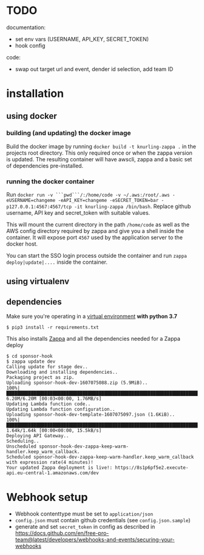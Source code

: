 # TODO

documentation:
- set env vars (USERNAME, API_KEY, SECRET_TOKEN)
- hook config

code:
- swap out target url and event, dender id selection, add team ID

# installation

## using docker

### building (and updating) the docker image

Build the docker image by running `docker build -t knurling-zappa .` in the projects root directory. This only required once or when the zappa version is updated. The resulting container will have awscli, zappa and a basic set of dependencies pre-installed.

### running the docker container

Run `docker run -v ```pwd```/:/home/code -v ~/.aws:/root/.aws -eUSERNAME=changeme -eAPI_KEY=changeme -eSECRET_TOKEN=bar -p127.0.0.1:4567:4567/tcp -it knurling-zappa /bin/bash`. Replace github username, API key and secret_token with suitable values.

This will mount the current directory in the path `/home/code` as well as the AWS config directory required by zappa and give you a shell inside the container. It will expose port `4567` used by the application server to the docker host.

You can start the SSO login process outside the container and run `zappa deploy|update|....` inside the container.

## using virtualenv

## dependencies

Make sure you're operating in a [virtual environment](https://docs.python.org/3/library/venv.html) **with python 3.7**

```console
$ pip3 install -r requirements.txt
```
This also installs [Zappa](https://github.com/Miserlou/Zappa) and all the dependencies needed for a Zappa deploy

```console
$ cd sponsor-hook
$ zappa update dev
Calling update for stage dev..
Downloading and installing dependencies..
Packaging project as zip.
Uploading sponsor-hook-dev-1607075088.zip (5.9MiB)..
100%|███████████████████████████████████████████████████████████████████████████████████████████████████████████████████████████| 6.20M/6.20M [00:03<00:00, 1.76MB/s]
Updating Lambda function code..
Updating Lambda function configuration..
Uploading sponsor-hook-dev-template-1607075097.json (1.6KiB)..
100%|███████████████████████████████████████████████████████████████████████████████████████████████████████████████████████████| 1.64k/1.64k [00:00<00:00, 15.5kB/s]
Deploying API Gateway..
Scheduling..
Unscheduled sponsor-hook-dev-zappa-keep-warm-handler.keep_warm_callback.
Scheduled sponsor-hook-dev-zappa-keep-warm-handler.keep_warm_callback with expression rate(4 minutes)!
Your updated Zappa deployment is live!: https://8s1p6pf5e2.execute-api.eu-central-1.amazonaws.com/dev
```

# Webhook setup

- Webhook contenttype must be set to `application/json`
- `config.json` must contain github credentials (see `config.json.sample`)
- generate and set `secret_token` in config as described in
  https://docs.github.com/en/free-pro-team@latest/developers/webhooks-and-events/securing-your-webhooks